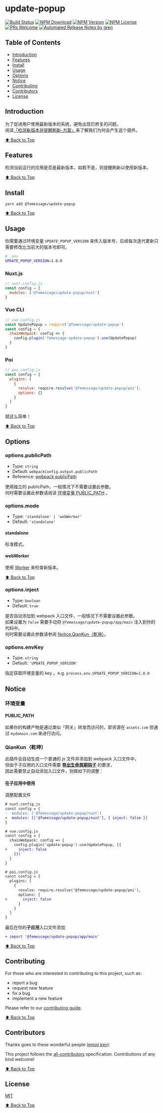 # update-popup

[![Build Status](https://badgen.net/travis/FEMessage/update-popup/master)](https://travis-ci.com/FEMessage/update-popup)
[![NPM Download](https://badgen.net/npm/dm/@femessage/update-popup)](https://www.npmjs.com/package/@femessage/update-popup)
[![NPM Version](https://badge.fury.io/js/%40femessage%2Fupdate-popup.svg)](https://www.npmjs.com/package/@femessage/update-popup)
[![NPM License](https://badgen.net/npm/license/@femessage/update-popup)](https://github.com/FEMessage/update-popup/blob/master/LICENSE)
[![PRs Welcome](https://img.shields.io/badge/PRs-welcome-brightgreen.svg)](https://github.com/FEMessage/update-popup/pulls)
[![Automated Release Notes by gren](https://img.shields.io/badge/%F0%9F%A4%96-release%20notes-00B2EE.svg)](https://github-tools.github.io/github-release-notes/)

## Table of Contents

- [Introduction](#introduction)
- [Features](#features)
- [Install](#install)
- [Usage](#usage)
- [Options](#options)
- [Notice](#notice)
- [Contributing](#contributing)
- [Contributors](#contributors)
- [License](#license)

## Introduction

为了促进用户使用最新版本的系统，避免出现已修复的问题。  
阅读[「检测新版本并提醒刷新-方案」](https://deepexi.yuque.com/docs/share/a9d2b329-79bd-4728-a660-c3a6a0550b59)来了解我们为何会产生这个插件。

[⬆ Back to Top](#table-of-contents)

## Features

检测当前运行的应用是否是最新版本，如若不是，则提醒刷新以使用新版本。

[⬆ Back to Top](#table-of-contents)

## Install

```console
yarn add @femessage/update-popup
```

[⬆ Back to Top](#table-of-contents)

## Usage

你需要通过环境变量 `UPDATE_POPUP_VERSION` 来传入版本号，后续每次迭代更新只需要修改比当前大的版本号即可。

```bash
# .env
UPDATE_POPUP_VERSION=1.0.0
```

### Nuxt.js

```js
// nuxt.config.js
const config = {
  modules: ['@femessage/update-popup/nuxt']
}
```

### Vue CLI

```js
// vue.config.js
const UpdatePopup = require('@femessage/update-popup')
const config = {
  chainWebpack: config => {
    config.plugin('femessage-update-popup').use(UpdatePopup)
  }
}
```

### Poi

```js
// poi.config.js
const config = {
  plugins: [
    {
      resolve: require.resolve('@femessage/update-popup/poi'),
      options: {}
    }
  ]
}
```

就这么简单！

[⬆ Back to Top](#table-of-contents)

## Options

### options.publicPath

- Type: `string`
- Default: `webpackConfig.output.publicPath`
- Reference: [webpack publicPath](https://webpack.docschina.org/configuration/output/#outputpublicpath)

使用独立的 publicPath，一般情况下不需要设置此参数。  
何时需要设置此参数请阅读 [环境变量 PUBLIC_PATH](#publicpath) 。

### options.mode

- Type: `'standalone' | 'webWorker'`
- Default: `'standalone'`

#### standalone

标准模式。

#### webWorker

使用 [Worker](https://developer.mozilla.org/zh-CN/docs/Web/API/Worker/Worker) 来检查新版本。

[⬆ Back to Top](#table-of-contents)

### options.inject

- Type: `boolean`
- Default: `true`

是否自动添加到 webpack 入口文件，一般情况下不需要设置此参数。  
如果设置为 `false` 需要手动将 `@femessage/update-popup/app/main` 注入到你的代码中。  
何时需要设置此参数请参阅 [Notice.QianKun（乾坤）](#qiankun乾坤)。

### options.envKey

- Type: `string`
- Default: `'UPDATE_POPUP_VERSION'`

指定获取环境变量的 key 。e.g. `process.env.UPDATE_POPUP_VERSION=1.0.0`

## Notice

### 环境变量

#### PUBLIC_PATH

如果你的构建产物是通过类似「网关」转发而访问的，即资源在 `assets.com` 但通过 `mydomain.com` 来进行访问。

### QianKun（乾坤）

此插件会自动生成一个普通的 js 文件并添加到 webpack 入口文件中，  
但由于子应用的入口文件需要 **[导出生命周期钩子](https://qiankun.umijs.org/zh/guide/getting-started#1-%E5%AF%BC%E5%87%BA%E7%9B%B8%E5%BA%94%E7%9A%84%E7%94%9F%E5%91%BD%E5%91%A8%E6%9C%9F%E9%92%A9%E5%AD%90)** 的要求，  
因此需要禁止自动添加入口文件，则做如下的调整：

#### 在子应用中使用

调整配置文件

```diff
# nuxt.config.js
const config = {
-  modules: ['@femessage/update-popup/nuxt']
+  modules: [['@femessage/update-popup/nuxt'], { inject: false }]
}

# vue.config.js
const config = {
  chainWebpack: config => {
    config.plugin('update-popup').use(UpdatePopup, [{
+     inject: false
    }])
  }
}

# poi.config.js
const config = {
  plugins: [
    {
      resolve: require.resolve('@femessage/update-popup/poi'),
      options: {
+       inject: false
      }
    }
  ]
}

```

最后在你的**子应用**入口文件添加

```diff
+ import '@femessage/update-popup/app/main'
```

[⬆ Back to Top](#table-of-contents)

## Contributing

For those who are interested in contributing to this project, such as:

- report a bug
- request new feature
- fix a bug
- implement a new feature

Please refer to our [contributing guide](https://github.com/FEMessage/.github/blob/master/CONTRIBUTING.md).

[⬆ Back to Top](#table-of-contents)

## Contributors

Thanks goes to these wonderful people ([emoji key](https://allcontributors.org/docs/en/emoji-key)):

<!-- ALL-CONTRIBUTORS-LIST:START - Do not remove or modify this section -->
<!-- prettier-ignore -->
<!-- ALL-CONTRIBUTORS-LIST:END -->

This project follows the [all-contributors](https://github.com/all-contributors/all-contributors) specification. Contributions of any kind welcome!

[⬆ Back to Top](#table-of-contents)

## License

[MIT](./LICENSE)

[⬆ Back to Top](#table-of-contents)
